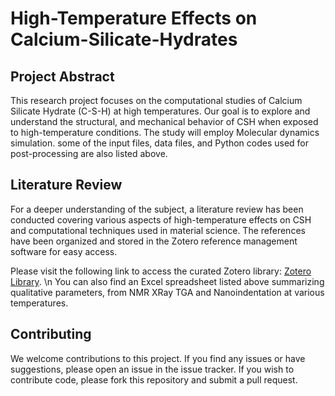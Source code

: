 # High-Temperature Effects on Calcium-Silicate-Hydrates

## Project Abstract
This research project focuses on the computational studies of Calcium Silicate Hydrate (C-S-H) at high temperatures. Our goal is to explore and understand the structural, and mechanical behavior of CSH when exposed to high-temperature conditions. The study will employ Molecular dynamics simulation. some of the input files, data files, and Python codes used for post-processing are also listed above.

## Literature Review
For a deeper understanding of the subject, a literature review has been conducted covering various aspects of high-temperature effects on CSH and computational techniques used in material science. The references have been organized and stored in the Zotero reference management software for easy access.

Please visit the following link to access the curated Zotero library: [Zotero Library](https://www.zotero.org/groups/5014044/csh_at_high_temperature/library). \n
You can also find an Excel spreadsheet listed above summarizing qualitative parameters, from NMR XRay TGA and Nanoindentation at various temperatures.  


## Contributing
We welcome contributions to this project. If you find any issues or have suggestions, please open an issue in the issue tracker. If you wish to contribute code, please fork this repository and submit a pull request.

